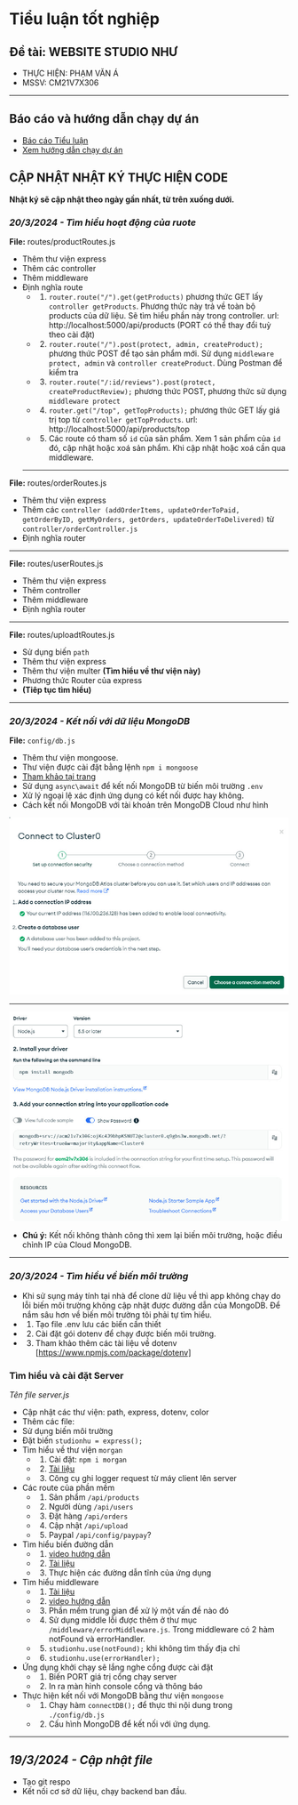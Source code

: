 # Tiểu luận tốt nghiệp

## Đề tài: WEBSITE STUDIO NHƯ

- THỰC HIỆN: PHẠM VĂN Á
- MSSV: CM21V7X306

---

## Báo cáo và hướng dẫn chạy dự án

- [Báo cáo Tiểu luận](https://docs.google.com/document/d/1pBuecpWnVnyw-nnBTALrKOULtWCm_6oPJgoiKN2oVRI/edit?usp=sharing)
- [Xem hướng dẫn chạy dự án](huongdan.md)

## CẬP NHẬT NHẬT KÝ THỰC HIỆN CODE

**Nhật ký sẽ cập nhật theo ngày gần nhất, từ trên xuống dưới.**

### _20/3/2024 - Tìm hiểu hoạt động của ruote_

**File:** routes/productRoutes.js
- Thêm thư viện express
- Thêm các controller
- Thêm middleware
- Định nghĩa route
  - 1. `router.route("/").get(getProducts)` phương thức GET lấy `controller getProducts`. Phương thức này trả về toàn bộ products của dữ liệu. Sẽ tìm hiểu phần này trong controller. url: http://localhost:5000/api/products (PORT có thể thay đổi tuỳ theo cài đặt)
  - 2. `router.route("/").post(protect, admin, createProduct);` phương thức POST để tạo sản phẩm mới. Sử dụng `middleware protect, admin` và `controller createProduct`. Dùng Postman để kiểm tra
  - 3. `router.route("/:id/reviews").post(protect, createProductReview);` phương thức POST, phương thức sử dụng `middleware protect`
  - 4. `router.get("/top", getTopProducts);` phương thức GET lấy giá trị top từ `controller getTopProducts`. url: http://localhost:5000/api/products/top
  - 5. Các route có tham số `id` của sản phẩm. Xem 1 sản phẩm của `id` đó, cập nhật hoặc xoá sản phẩm. Khi cập nhật hoặc xoá cần qua middleware.
  ***
**File:** routes/orderRoutes.js
- Thêm thư viện express
- Thêm các `controller (addOrderItems, updateOrderToPaid, getOrderByID, getMyOrders, getOrders, updateOrderToDelivered)` từ `controller/orderController.js`
-  Định nghĩa router
***
**File:** routes/userRoutes.js
- Thêm thư viện express
- Thêm controller
- Thêm middleware
- Định nghĩa router
***
**File:** routes/uploadtRoutes.js
- Sử dụng biến `path`
- Thêm thư viện express
- Thêm thư viện multer **(Tìm hiểu về thư viện này)**
- Phương thức Router của express
- **(Tiêp tục tìm hiểu)**
***
### _20/3/2024 - Kết nối với dữ liệu MongoDB_

**File:** `config/db.js`
- Thêm thư viện mongoose. 
- Thư viện được cài đặt bằng lệnh `npm i mongoose`
- [Tham khảo tại trang](https://www.npmjs.com/package/mongoose)
- Sử dụng `async\await` để kết nối MongoDB từ biến môi trường `.env`
- Xử lý ngoại lệ xác định ứng dụng có kết nối được hay không.
- Cách kết nối MongoDB với tài khoản trên MongoDB Cloud như hình

![Hình 1](backend/config/1.jpg)
***
![Hình 2](backend/config/2.jpg)

- **Chú ý:** Kết nối không thành công thì xem lại biến môi trường, hoặc điều chỉnh IP của Cloud MongoDB. 
---
### _20/3/2024 - Tìm hiểu về biến môi trường_

- Khi sử sụng máy tính tại nhà để clone dữ liệu về thì app không chạy do lỗi biến môi trường không cập nhật được đường dẫn của MongoDB. Để nắm sâu hơn về biến môi trường tôi phải tự tìm hiểu.
- 1. Tạo file .env lưu các biến cần thiết
- 2. Cài đặt gói dotenv để chạy được biến môi trường.
- 3. Tham khảo thêm các tài liệu về dotenv
     [https://www.npmjs.com/package/dotenv]

### Tìm hiểu và cài đặt Server

_Tên file server.js_

- Cập nhật các thư viện: path, express, dotenv, color
- Thêm các file:
- Sử dụng biến môi trường
- Đặt biến `studionhu = express();`
- Tìm hiểu về thư viện `morgan`
  - 1.  Cài đặt: `npm i morgan`
  - 2.  [Tài liệu](https://www.npmjs.com/package/morgan)
  - 3.  Công cụ ghi logger request từ máy client lên server
- Các route của phần mềm
  - 1.  Sản phẩm `/api/products`
  - 2.  Người dùng `/api/users`
  - 3.  Đặt hàng `/api/orders`
  - 4.  Cập nhật `/api/upload`
  - 5.  Paypal `/api/config/paypay`?
- Tìm hiểu biến đường dẫn
  - 1. [video hướng dẫn](https://youtu.be/KBMx0ITKrGc)
  - 2. [Tài liệu](https://nodejs.org/api/path.html)
  - 3. Thực hiện các đường dẫn tĩnh của ứng dụng
- Tìm hiểu middleware
  - 1.  [Tài liệu](https://viblo.asia/p/tim-hieu-ve-middleware-trong-expressjs-gVQelwaaGZJ)
  - 2.  [video hướng dẫn](https://youtu.be/g4z5zwJMSuo)
  - 3.  Phần mềm trung gian để xử lý một vấn đề nào đó
  - 4.  Sử dụng middle lỗi được thêm ở thư mục `/middleware/errorMiddleware.js`. Trong middleware có 2 hàm notFound và errorHandler.
  - 5. `studionhu.use(notFound);` khi không tìm thấy địa chỉ
  - 6. `studionhu.use(errorHandler);`
- Ứng dụng khởi chạy sẽ lắng nghe cổng được cài đặt
  - 1.  Biến PORT giá trị cổng chạy server
  - 2.  In ra màn hình console cổng và thông báo
- Thực hiện kết nối với MongoDB bằng thư viện `mongoose`
  - 1.  Chạy hàm `connectDB();` để thực thi nội dung trong `./config/db.js`
  - 2.  Cấu hình MongoDB để kết nối với ứng dụng.

---

## _19/3/2024 - Cập nhật file_

- Tạo git respo
- Kết nối cơ sở dữ liệu, chạy backend ban đầu.
